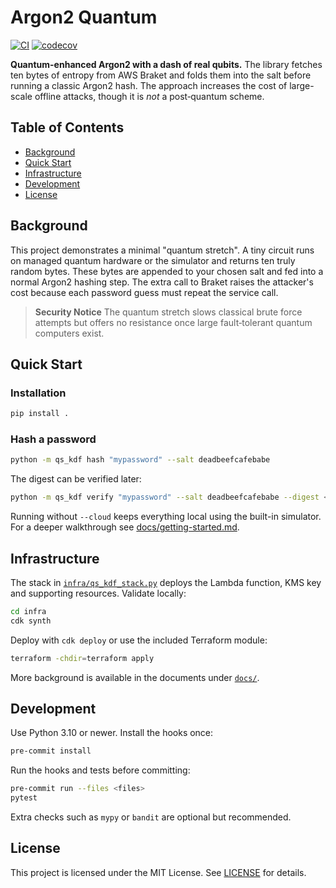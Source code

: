 # Argon2 Quantum

[![CI](https://github.com/KristopherKubicki/argon2_quantum/actions/workflows/ci.yml/badge.svg)](https://github.com/KristopherKubicki/argon2_quantum/actions/workflows/ci.yml)
[![codecov](https://codecov.io/gh/KristopherKubicki/argon2_quantum/graph/badge.svg?token=JuPPmkMFxR)](https://codecov.io/gh/KristopherKubicki/argon2_quantum)

**Quantum-enhanced Argon2 with a dash of real qubits.** The library fetches ten bytes of entropy from AWS Braket and folds them into the salt before running a classic Argon2 hash. The approach increases the cost of large-scale offline attacks, though it is *not* a post‑quantum scheme.

## Table of Contents
- [Background](#background)
- [Quick Start](#quick-start)
- [Infrastructure](#infrastructure)
- [Development](#development)
- [License](#license)

## Background
This project demonstrates a minimal "quantum stretch". A tiny circuit runs on managed quantum hardware or the simulator and returns ten truly random bytes. These bytes are appended to your chosen salt and fed into a normal Argon2 hashing step. The extra call to Braket raises the attacker's cost because each password guess must repeat the service call.

> **Security Notice**
> The quantum stretch slows classical brute force attempts but offers no resistance once large fault‑tolerant quantum computers exist.

## Quick Start
### Installation
```bash
pip install .
```

### Hash a password
```bash
python -m qs_kdf hash "mypassword" --salt deadbeefcafebabe
```

The digest can be verified later:
```bash
python -m qs_kdf verify "mypassword" --salt deadbeefcafebabe --digest <hex>
```

Running without `--cloud` keeps everything local using the built-in simulator. For a deeper walkthrough see [docs/getting-started.md](docs/getting-started.md).

## Infrastructure
The stack in [`infra/qs_kdf_stack.py`](infra/qs_kdf_stack.py) deploys the Lambda function, KMS key and supporting resources. Validate locally:
```bash
cd infra
cdk synth
```
Deploy with `cdk deploy` or use the included Terraform module:
```bash
terraform -chdir=terraform apply
```
More background is available in the documents under [`docs/`](docs/).

## Development
Use Python 3.10 or newer. Install the hooks once:
```bash
pre-commit install
```
Run the hooks and tests before committing:
```bash
pre-commit run --files <files>
pytest
```
Extra checks such as `mypy` or `bandit` are optional but recommended.

## License
This project is licensed under the MIT License. See [LICENSE](LICENSE) for details.
